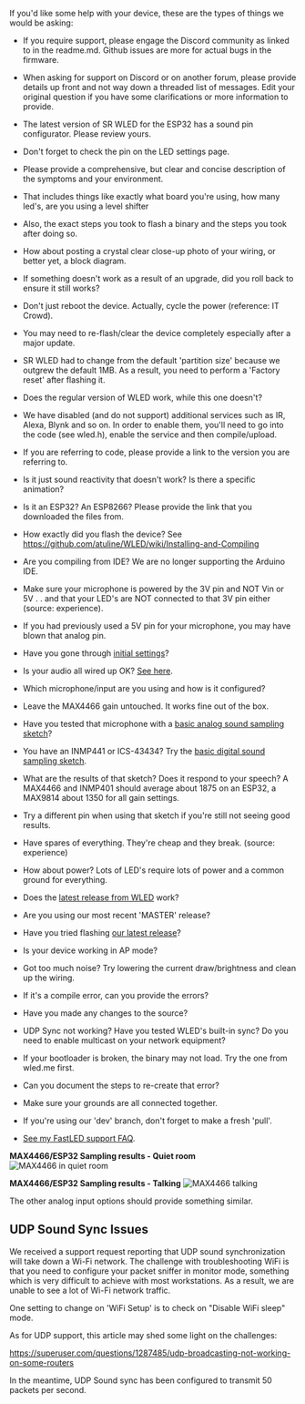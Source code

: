 If you'd like some help with your device, these are the types of things we would be asking:

* If you require support, please engage the Discord community as linked to in the readme.md. Github issues are more for actual bugs in the firmware.
* When asking for support on Discord or on another forum, please provide details up front and not way down a threaded list of messages. Edit your original question if you have some clarifications or more information to provide.
* The latest version of SR WLED for the ESP32 has a sound pin configurator. Please review yours.
* Don't forget to check the pin on the LED settings page.
* Please provide a comprehensive, but clear and concise description of the symptoms and your environment.
* That includes things like exactly what board you're using, how many led's, are you using a level shifter
* Also, the exact steps you took to flash a binary and the steps you took after doing so.
* How about posting a crystal clear close-up photo of your wiring, or better yet, a block diagram.
* If something doesn't work as a result of an upgrade, did you roll back to ensure it still works?
* Don't just reboot the device. Actually, cycle the power (reference: IT Crowd).
* You may need to re-flash/clear the device completely especially after a major update.
* SR WLED had to change from the default 'partition size' because we outgrew the default 1MB. As a result, you need to perform a 'Factory reset' after flashing it.
* Does the regular version of WLED work, while this one doesn't?
* We have disabled (and do not support) additional services such as IR, Alexa, Blynk and so on. In order to enable them, you'll need to go into the code (see wled.h), enable the service and then compile/upload.

* If you are referring to code, please provide a link to the version you are referring to.
* Is it just sound reactivity that doesn't work? Is there a specific animation?
* Is it an ESP32? An ESP8266? Please provide the link that you downloaded the files from.
* How exactly did you flash the device? See https://github.com/atuline/WLED/wiki/Installing-and-Compiling
* Are you compiling from IDE? We are no longer supporting the Arduino IDE.
* Make sure your microphone is powered by the 3V pin and NOT Vin or 5V . . and that your LED's are NOT connected to that 3V pin either (source: experience).
* If you had previously used a 5V pin for your microphone, you may have blown that analog pin.
* Have you gone through [initial settings](https://github.com/atuline/WLED/wiki/Running-Sound-Reactive-WLED)?
* Is your audio all wired up OK? [See here](https://github.com/atuline/WLED/wiki/Analog-Audio-Input-Options).
* Which microphone/input are you using and how is it configured?
* Leave the MAX4466 gain untouched. It works fine out of the box.
* Have you tested that microphone with a [basic analog sound sampling sketch](https://github.com/atuline/WLED/wiki/Analog-Sound-Sampling-Sketch-Example)?
* You have an INMP441 or ICS-43434? Try the [basic digital sound sampling sketch](https://github.com/atuline/WLED/wiki/Digital-Sound-Sampling-Sketch-Example).
* What are the results of that sketch? Does it respond to your speech? A MAX4466 and INMP401 should average about 1875 on an ESP32, a MAX9814 about 1350 for all gain settings.
* Try a different pin when using that sketch if you're still not seeing good results.
* Have spares of everything. They're cheap and they break. (source: experience)
* How about power? Lots of LED's require lots of power and a common ground for everything.
* Does the [latest release from WLED](https://github.com/Aircoookie/WLED/releases/latest) work?
* Are you using our most recent 'MASTER' release?
* Have you tried flashing [our latest release](https://github.com/atuline/WLED/releases/latest)?
* Is your device working in AP mode?

* Got too much noise? Try lowering the current draw/brightness and clean up the wiring.
* If it's a compile error, can you provide the errors?
* Have you made any changes to the source?
* UDP Sync not working? Have you tested WLED's built-in sync? Do you need to enable multicast on your network equipment?
* If your bootloader is broken, the binary may not load. Try the one from wled.me first.
* Can you document the steps to re-create that error?
* Make sure your grounds are all connected together.
* If you're using our 'dev' branch, don't forget to make a fresh 'pull'.
* [See my FastLED support FAQ](http://tuline.com/fastled-support-qa/).

**MAX4466/ESP32 Sampling results - Quiet room**
![MAX4466 in quiet room](https://github.com/atuline/WLED/blob/assets/media/quiet.jpg)

**MAX4466/ESP32 Sampling results - Talking**
![MAX4466 talking](https://github.com/atuline/WLED/blob/assets/media/loud.jpg)

The other analog input options should provide something similar.

## UDP Sound Sync Issues

We received a support request reporting that UDP sound synchronization will take down a Wi-Fi network. The challenge with troubleshooting WiFi is that you need to configure your packet sniffer in monitor mode, something which is very difficult to achieve with most workstations. As a result, we are unable to see a lot of Wi-Fi network traffic.

One setting to change on 'WiFi Setup' is to check on "Disable WiFi sleep" mode.

As for UDP support, this article may shed some light on the challenges:

https://superuser.com/questions/1287485/udp-broadcasting-not-working-on-some-routers

In the meantime, UDP Sound sync has been configured to transmit 50 packets per second.

